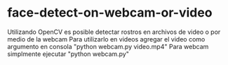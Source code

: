 # face-detect-on-webcam-or-video
Utilizando OpenCV es posible detectar rostros en archivos de video o por medio de la webcam
  Para utilizarlo en videos agregar el video como argumento en consola "python webcam.py video.mp4"
  Para webcam simplmente ejecutar "python webcam.py"
